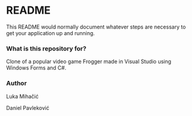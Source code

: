 # README #

This README would normally document whatever steps are necessary to get your application up and running.

### What is this repository for? ###

Clone of a popular video game Frogger made in Visual Studio using Windows Forms and C#.

### Author ###

Luka Mihačić

Daniel Pavleković